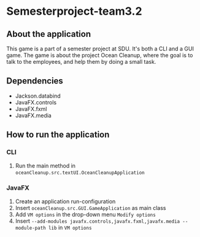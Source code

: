 # Semesterproject-team3.2

## About the application
This game is a part of a semester project at SDU.
It's both a CLI and a GUI game.
The game is about the project Ocean Cleanup, where the goal is to talk to the employees, and help them by doing a small task.

## Dependencies
 - Jackson.databind
 - JavaFX.controls
 - JavaFX.fxml
 - JavaFX.media

## How to run the application

### CLI
1. Run the main method in `oceanCleanup.src.textUI.OceanCleanupApplication`

### JavaFX
1. Create an application run-configuration
2. Insert `oceanCleanup.src.GUI.GameApplication` as main class
3. Add `VM options` in the drop-down menu `Modify options`
4. Insert `--add-modules javafx.controls,javafx.fxml,javafx.media --module-path lib` in `VM options`
